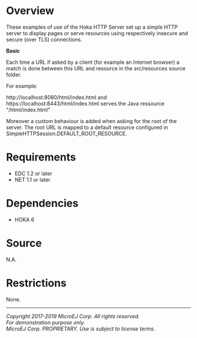 # Overview

These examples of use of the Hoka HTTP Server set up a simple HTTP server to display pages or serve resources using respectively insecure and secure (over TLS) connections.

**Basic**

Each time a URL if asked by a client (for example an Internet browser) a match is done between this URL and resource in the src/resources source folder.

For example:

http://localhost:8080/html/index.html and https://localhost:8443/html/index.html serves the Java ressource "/html/index.html"

Moreover a custom behaviour is added when asking for the root of the server. The root URL is mapped to a default resource configured in SimpleHTTPSession.DEFAULT\_ROOT\_RESOURCE.

# Requirements

  - EDC 1.2 or later
  - NET 1.1 or later

# Dependencies

  - HOKA 6
  
# Source

N.A.

# Restrictions

None.

  
---  
_Copyright 2017-2019 MicroEJ Corp. All rights reserved._  
_For demonstration purpose only._  
_MicroEJ Corp. PROPRIETARY. Use is subject to license terms._  